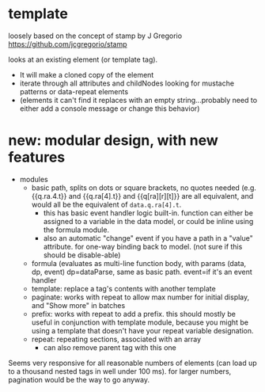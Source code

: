 # template
loosely based on the concept of stamp by J Gregorio https://github.com/jcgregorio/stamp

looks at an existing element (or template tag). 
* It will make a cloned copy of the element
* iterate through all attributes and childNodes looking for mustache patterns or data-repeat elements
* (elements it can't find it replaces with an empty string...probably need to either add a console message or change this behavior)

# new: modular design, with new features
* modules
  * basic path, splits on dots or square brackets, no quotes needed (e.g. {{q.ra.4.t}} and {{q.ra[4].t}} and {{q[ra][r][t]}} are all equivalent, and would all be the equivalent of `data.q.ra[4].t`.
    * this has basic event handler logic built-in. function can either be assigned to a variable in the data model, or could be inline using the formula module.
    * also an automatic "change" event if you have a path in a "value" attribute. for one-way binding back to model. (not sure if this should be disable-able)
  * formula (evaluates as multi-line function body, with params (data, dp, event) dp=dataParse, same as basic path. event=if it's an event handler
  * template: replace a tag's contents with another template
  * paginate: works with repeat to allow max number for initial display, and "Show more" in batches
  * prefix: works with repeat to add a prefix. this should mostly be useful in conjunction with template module, because you might be using a template that doesn't have your repeat variable designation.
  * repeat: repeating sections, associated with an array
    * can also remove parent tag with this one

Seems very responsive for all reasonable numbers of elements (can load up to a thousand nested tags in well under 100 ms). for larger numbers, pagination would be the way to go anyway.
